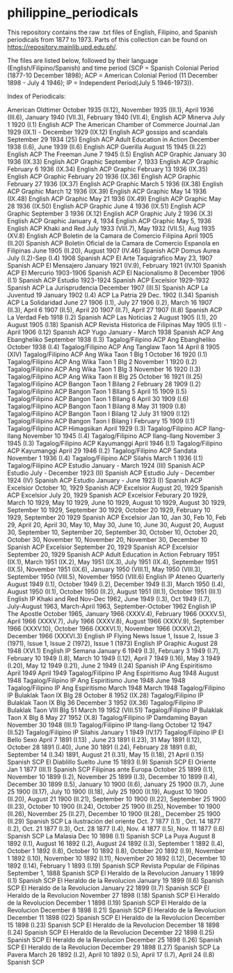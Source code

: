 # philippine_periodicals
This repository contains the raw .txt files of English, Filipino, and Spanish periodicals from 1877 to 1973. Parts of this collection can be found on 
https://repository.mainlib.upd.edu.ph/. 

The files are listed below, followed by their language (English/Filipino/Spanish) and time period (SCP = Spanish Colonial Period (1877-10 December 1898); 
ACP = American Colonial Period (11 December 1898 - July 4 1946);
IP = Independent Period(July 5 1946-1973)).

Index of Periodicals:

American Oldtimer	October 1935 (II.12), November 1935 (III.1), April 1936 (III.6), January 1940 (VII.3), February 1940 (VII.4), 	English	ACP
Minerva	July 1 1920 (I.1)	English	ACP
The American Chamber of Commerce Journal	Jan 1929 (IX.1) - December 1929 (IX.12)	English	ACP
gossips and scandals	September 29 1934 (25)	English	ACP
Adult Education in Action 	December 1938 (I.6), June 1939 (II.6)	English	ACP
Guerilla	August 15 1945 (II.22)	English	ACP
The Freeman	June 7 1945 (I.5)	English	ACP
Graphic	January 30 1936 (IX.33)	English	ACP
Graphic	September 7, 1933	English	ACP
Graphic	February 6 1936 (IX.34)	English	ACP
Graphic	February 13 1936 (IX.35)	English	ACP
Graphic	February 20 1936 (IX.36)	English	ACP
Graphic	February 27 1936 (IX.37)	English	ACP
Graphic	March 5 1936 (IX.38)	English	ACP
Graphic	March 12 1936 (IX.39)	English	ACP
Graphic	May 14 1936 (IX.48)	English	ACP
Graphic	May 21 1936 (IX.49)	English	ACP
Graphic	May 28 1936 (IX.50)	English	ACP
Graphic	June 4 1936 (IX.51)	English	ACP
Graphic	September 3 1936 (X.12)	English	ACP
Graphic	July 2 1936 (X.3)	English	ACP
Graphic	January 4, 1934	English	ACP
Graphic	May 5, 1936	English	ACP
Khaki and Red	July 1933 (VIII.7), May 1932 (VII.5), Aug 1935 (XV.8)	English	ACP
Boletin de la Camara de Comercio Filipina	April 1905 (II.20)	Spanish	ACP
Boletin Oficial de la Camara de Comercio Espanola en Filipinas	June 1905 (II.20), August 1907 (IV.46)	Spanish	ACP
Domus Aurea	July (I.2)-Sep (I.4) 1908	Spanish	ACP
El Arte Taquigrafico	May 23, 1907	Spanish	ACP
El Mensajero	January 1921 (IV.9), February 1921 (IV.10)	Spanish	ACP
El Mercurio	1903-1906	Spanish	ACP
El Nacionalismo	8 December 1906 (I.1)	Spanish	ACP
Estudio	1923-1924	Spanish	ACP
Excelsior	1929-1932	Spanish	ACP
La Jurisprudencia	December 1907 (III.5)	Spanish	ACP
La Juventud	19 January 1902 (I.4)		ACP
La Patria	29 Dec. 1902 (I.34)	Spanish	ACP
La Solidaridad	June 27 1906 (I.1), July 27 1906 (I.2), March 16 1907 (II.3), April 6 1907 (II.5), April 20 1907 (II.7), April 27 1907 (II.8)	Spanish	ACP
La Verdad	Feb 1918 (I.2)	Spanish	ACP
Las Noticias	2 August 1905 (I.1), 20 August 1905 (I.18)	Spanish	ACP
Revista Historica de Filipinas	May 1905 (I.1) - April 1906 (I.12)	Spanish	ACP
Yugo	January - March 1938	Spanish	ACP
Ang Ebangheliko 	September 1938 (I.3)	Tagalog/Filipino	ACP
Ang Ebangheliko	October 1938 (I.4)	Tagalog/Filipino	ACP
Ang Tanglaw Taon 14	April 8 1905 (XIV)	Tagalog/Filipino	ACP
Ang Wika Taon 1 Blg 1	October 16 1920 (I.1)	Tagalog/Filipino	ACP
Ang Wika Taon 1 Blg 2	November 1 1920 (I.2)	Tagalog/Filipino	ACP
Ang Wika Taon 1 Blg 3	November 16 1920 (I.3)	Tagalog/Filipino	ACP
Ang Wika Taon II Blg 25	October 16 1921 (II.25)	Tagalog/Filipino	ACP
Bangon Taon 1 Bilang 2	February 28 1909 (I.2)	Tagalog/Filipino	ACP
Bangon Taon 1 BIlang 5	April 15 1909 (I.5)	Tagalog/Filipino	ACP
Bangon Taon 1 BIlang 6	April 30 1909 (I.6)	Tagalog/Filipino	ACP
Bangon Taon 1 Bilang 8	May 31 1909 (I.8)	Tagalog/Filipino	ACP
Bangon Taon I Bilang 12	July 31 1909 (I.12)	Tagalog/Filipino	ACP
Bangon Taon I Bilang I	February 15 1909 (I.1)	Tagalog/Filipino	ACP
Himagsikan	April 1929 (I.3)	Tagalog/Filipino	ACP
Ilang-Ilang	November 10 1945 (I.4)	Tagalog/Filipino	ACP
Ilang-Ilang	November 3 1945 (I.3)	Tagalog/Filipino	ACP
Kayumanggi	April 1946 (I.1)	Tagalog/Filipino	ACP
Kayumanggi	April 29 1946 (I.2)	Tagalog/Filipino	ACP
Sandata	November 1 1936 (I.4)	Tagalog/Filipino	ACP
Silahis	March 1 1936 (I.1)	Tagalog/Filipino	ACP
Estudio	January - March 1924 (III)	Spanish	ACP
Estudio	July - December 1923 (II)	Spanish	ACP
Estudio	July - December 1924 (IV)	Spanish	ACP
Estudio	January - June 1923 (I)	Spanish	ACP
Excelsior	October 10, 1929	Spanish	ACP
Excelsior	August 20, 1929	Spanish	ACP
Excelsior	July 20, 1929	Spanish	ACP
Excelsior	Feburary 20 1929, March 10 1929, May 10 1929, June 10 1929, August 10 1929, August 30 1929, September 10 1929, September 30 1929, October 20 1929, February 10 1929, September 20 1929	Spanish	ACP
Excelsior	Jan 10, Jan 30, Feb 10, Feb 29, April 20, April 30, May 10, May 30, June 10, June 30, August 20, August 30, September 10, September 20, September 30, October 10, October 20, October 30, November 10, November 20, November 30, December 10	Spanish	ACP
Excelsior	September 20, 1929	Spanish	ACP
Excelsior 	September 20, 1929	Spanish	ACP 
Adult Education in Action 	February 1951 (IX.1), March 1951 (IX.2), May 1951 (IX.3), July 1951 (IX.4), September 1951 (IX.5), November 1951 (IX.6), January 1950 (VIII.1), May 1950 (VIII.3), September 1950 (VIII.5), November 1950 (VIII.6)	English	IP
Ateneo Quarterly	August 1949 (I.1), October 1949 (I.2), December 1949 (I.3), March 1950 (I.4), August 1950 (II.1), October 1950 (II.2), August 1951 (III.1), October 1951 (III.1)	English	IP
Khaki and Red	Nov-Dec 1962, June 1949 (I.3), Oct 1949 (I.7), July-August 1963, March-April 1963,  September-October 1962	English	IP
The Apostle	October 1965, January 1966 (XXXV.4), February 1966 (XXXV.5),  April 1966 (XXXV.7), July 1966 (XXXV.8), August 1966 (XXXV.9), September 1966 (XXXV.10), October 1966 (XXXVI.1), November 1966 (XXXVI.2), December 1966 (XXXVI.3)	English	IP
Flying News	Issue 1, Issue 2, Issue 3 (1971), Issue 1, Issue 2 (1972), Issue 1 (1973)	English	IP
Graphic	August 28 1948 (XVI.1)	English	IP
Semana	January 6 1949 (I.3), February 3 1949 (I.7), February 10 1949 (I.8), March 10 1949 (I.12), April 7 1949 (I.16), May 3 1949 (I.20), May 12 1949 (I.21), June 2 1949 (I.24) 	Spanish	IP
Ang Espiritismo April 1949	April 1949	Tagalog/Filipino	IP
Ang Espiritismo Aug 1948 	August 1948	Tagalog/Filipino	IP
Ang Espiritismo June 1948	June 1948	Tagalog/Filipino	IP
Ang Espiritismo March 1948	March 1948	Tagalog/Filipino	IP
Bulaklak Taon IX Blg 28	October 8 1952 (IX.28)	Tagalog/Filipino	IP
Bulaklak Taon IX Blg 36	December 3 1952 (IX.36)	Tagalog/Filipino	IP
Bulaklak Taon VIII Blg 51	March 19 1952 (VIII.51)	Tagalog/Filipino	IP
Bulaklak Taon X Blg 8	May 27 1952 (X.8)	Tagalog/Filipino	IP
Damdaming Bayan	November 30 1948 (III.1)	Tagalog/Filipino	IP
Ilang-Ilang	October 12 1947 (II.52)	Tagalog/Filipino	IP
Silahis	January 1 1949 (IV.17)	Tagalog/Filipino	IP
El Bello Sexo	April 7 1891 (I.13) , June 23 1891 (I.23), 31 May 1891 (I.12), October 28 1891 (I.40), June 30 1891 (I.24), February 28 1891 (I.8), September 14 (I.34) 1891, August 21 (I.31), May 15 (I.18), 21 April (I.15)	Spanish	SCP
El Diablillo Suelto	June 15 1893 (I.9)	Spanish	SCP
El Oriente	Jan 1 1877 (III.1)	Spanish	SCP
Filipinas ante Europa	October 25 1899 (I.1), November 10 1899 (I.2), November 25 1899 (I.3), December 10 1899 (I.4), December 30 1899 (I.5), January 10 1900 (II.6), January 25 1900 (II.7), June 25 1900 (II.17), July 10 1900 (II.18), July 25 1900 (II.19), August 10 1900 (II.20), August 21 1900 (II.21), September 10 1900 (II.22), September 25 1900 (II.23), October 10 1900 (II.24), October 25 1900 (II.25), November 10 1900 (II.26), November 25 (II.27), December 10 1900 (II.28),, December 25 1900 (II.29)	Spanish	SCP
La ilustración del oriente	Oct. 7  1877 (I.1) , Oct. 14 1877 (I.2), Oct. 21 1877 (I.3), Oct. 28 1877 (I.4), Nov. 4 1877 (I.5),  Nov. 11 1877 (I.6)	Spanish	SCP
La Malasia	Dec 10 1898 (I.1)	Spanish	SCP
La Puya	August 8 1892 (I.1), August 16 1892 (I.2), August 24 1892 (I.3), September 1 1892 (I.4), October 1 1892 (I.8), October 10 1892 (I.8), October 20 1892 (I.9), November 1 1892 (I.10), November 10 1892 (I.11), November 20 1892 (I.12), December 10 1892 (I.14), February 1 1893 (I.19)	Spanish	SCP
Revista Popular de Filipinas	September 1, 1888	Spanish	SCP
El Heraldo de la Revolucion	January 1 1899 (I.1)	Spanish	SCP
El Heraldo de la Revolucion	January 19 1899 (II.6)	Spanish	SCP
El Heraldo de la Revolucion	January 22 1899 (II.7)	Spanish	SCP
El Heraldo de la Revolucion	November 27 1898 (I.18)	Spanish	SCP
El Heraldo de la Revolucion	December 1 1898 (I.19)	Spanish	SCP
El Heraldo de la Revolucion	December 8 1898 (I.21)	Spanish	SCP
El Heraldo de la Revolucion	December 11 1898 (I22)	Spanish	SCP
El Heraldo de la Revolucion	December 15 1898 (I.23)	Spanish	SCP
El Heraldo de la Revolucion	December 18 1898 (I.24)	Spanish	SCP
El Heraldo de la Revolucion	December 22 1898 (I.25)	Spanish	SCP
El Heraldo de la Revolucion	December 25 1898 (I.26)	Spanish	SCP
El Heraldo de la Revolucion	December 29 1898 (I.27)	Spanish	SCP
La Pavera	March 26 1892 (I.2), April 10 1892 (I.5),  April 17 (I.7), April 24 (I.8)	Spanish	SCP 
